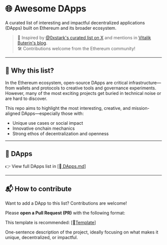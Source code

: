 # 🌐 Awesome DApps

A curated list of interesting and impactful decentralized applications (DApps) built on Ethereum and its broader ecosystem.

> 🧠 Inspired by [@0xstark's curated list on X](https://x.com/0xstark/status/1877375658508099739) and mentions in [Vitalik Buterin's blog](https://vitalik.ca).  
> 🛠️ Contributions welcome from the Ethereum community!

---

## 🚀 Why this list?

In the Ethereum ecosystem, open-source DApps are critical infrastructure—from wallets and protocols to creative tools and governance experiments.  
However, many of the most exciting projects get buried in technical noise or are hard to discover.

This repo aims to highlight the most interesting, creative, and mission-aligned DApps—especially those with:

- Unique use cases or social impact
- Innovative onchain mechanics
- Strong ethos of decentralization and openness

---

## 📘 DApps

👉 View full DApps list in [📄[ DApps.md](https://github.com/MRzzz-cyber/Awesome-Dapps/blob/main/DApps.md)]

---

## 📬 How to contribute

Want to add a DApp to this list? Contributions are welcome!

Please **open a Pull Request (PR)** with the following format:

This template is recommended: [📄[Template](https://github.com/lxdao-official/Awesome-DApps/blob/main/Template.md)]

One-sentence description of the project, ideally focusing on what makes it unique, decentralized, or impactful.
